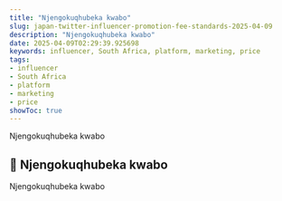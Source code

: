 ```yaml
---
title: "Njengokuqhubeka kwabo"
slug: japan-twitter-influencer-promotion-fee-standards-2025-04-09
description: "Njengokuqhubeka kwabo"
date: 2025-04-09T02:29:39.925698
keywords: influencer, South Africa, platform, marketing, price
tags:
- influencer
- South Africa
- platform
- marketing
- price
showToc: true
---
```


Njengokuqhubeka kwabo

## 📢 Njengokuqhubeka kwabo

Njengokuqhubeka kwabo